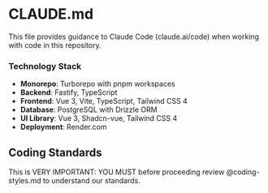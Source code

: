 # CLAUDE.md

This file provides guidance to Claude Code (claude.ai/code) when working with code in this repository.

### Technology Stack

- **Monorepo**: Turborepo with pnpm workspaces
- **Backend**: Fastify, TypeScript
- **Frontend**: Vue 3, Vite, TypeScript, Tailwind CSS 4
- **Database**: PostgreSQL with Drizzle ORM
- **UI Library**: Vue 3, Shadcn-vue, Tailwind CSS 4
- **Deployment**: Render.com

## Coding Standards

This is VERY IMPORTANT: YOU MUST before proceeding review @coding-styles.md to understand our standards.
